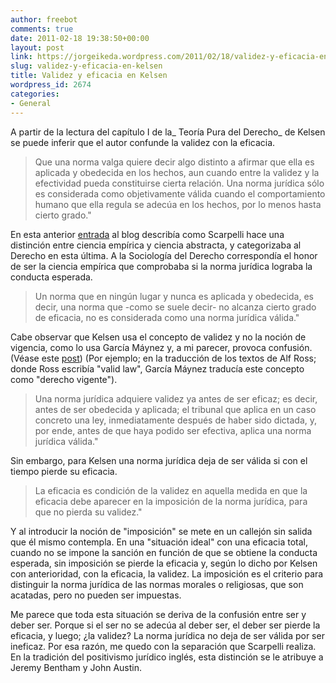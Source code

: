 ```yaml
---
author: freebot
comments: true
date: 2011-02-18 19:38:50+00:00
layout: post
link: https://jorgeikeda.wordpress.com/2011/02/18/validez-y-eficacia-en-kelsen/
slug: validez-y-eficacia-en-kelsen
title: Validez y eficacia en Kelsen
wordpress_id: 2674
categories:
- General
---
```


A partir de la lectura del capítulo I de la_ Teoría Pura del Derecho_  de Kelsen se puede inferir que el autor confunde la validez con la eficacia.




<blockquote>Que una norma valga quiere decir algo distinto a afirmar que ella es aplicada y obedecida en los hechos, aun cuando entre la validez y la efectividad pueda constituirse cierta relación. Una norma jurídica sólo es considerada como objetivamente válida cuando el comportamiento humano que ella regula se adecúa en los hechos, por lo menos hasta cierto grado."</blockquote>



En esta anterior [entrada](http://www.jorgeikeda.com/wordpress/?p=2543) al blog describía como Scarpelli hace una distinción entre ciencia empírica y ciencia abstracta, y categorizaba al Derecho en esta última. A la Sociología del Derecho correspondía el honor de ser la ciencia empírica que comprobaba si la norma jurídica lograba la conducta esperada.



<blockquote>Un norma que en ningún lugar y nunca es aplicada y obedecida, es decir, una norma que -como se suele decir- no alcanza cierto grado de eficacia, no es considerada como una norma jurídica válida."</blockquote>



Cabe observar que Kelsen usa el concepto de validez y no la noción de vigencia, como lo usa García Máynez y, a mi parecer, provoca confusión. (Véase este [post](http://www.jorgeikeda.com/wordpress/?p=2536)) (Por ejemplo; en la traducción de los textos de Alf Ross; donde Ross escribía "valid law", García Máynez  traducía este concepto como "derecho vigente").





<blockquote>Una norma jurídica adquiere validez ya antes de ser eficaz; es decir, antes de ser obedecida y aplicada; el tribunal que aplica en un caso concreto una ley, inmediatamente después de haber sido dictada, y, por ende, antes de que haya podido ser efectiva, aplica una norma jurídica válida." </blockquote>




Sin embargo, para Kelsen una norma jurídica deja de ser válida  si con el tiempo pierde su eficacia.




<blockquote>La eficacia es condición de la validez en aquella medida en que la eficacia debe aparecer en la imposición de la norma jurídica, para que no pierda su validez."</blockquote>




Y al introducir la noción de "imposición" se mete en un callejón sin salida que él mismo contempla. En una  "situación ideal" con una eficacia total, cuando no se impone la sanción en función de que se obtiene la conducta esperada, sin imposición se pierde la eficacia y,  según lo dicho por Kelsen con anterioridad, con la eficacia, la validez.  La imposición es el criterio para distinguir la norma jurídica de las normas morales o religiosas, que son acatadas, pero no pueden ser impuestas.

Me parece que toda esta situación se deriva de la confusión entre ser y deber ser. Porque si el ser no se adecúa al deber ser, el deber ser pierde la eficacia, y luego; ¿la validez? La norma jurídica no deja de ser válida por ser ineficaz. Por esa razón, me quedo con la separación que Scarpelli realiza. En la tradición del positivismo jurídico inglés, esta distinción se le atribuye a Jeremy Bentham y John Austin.

